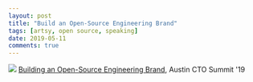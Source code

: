 ```yaml
---
layout: post
title: "Build an Open-Source Engineering Brand"
tags: [artsy, open source, speaking]
date: 2019-05-11
comments: true
---
```

<a target="_blank" href="https://pbell.wistia.com/medias/3gtygjn4gv">![]({{site.url}}/images/posts/2019/2019-05-12-building-an-open-source-engineering-brand/cto-summit.png)</a>
[Building an Open-Source Engineering Brand](https://pbell.wistia.com/medias/3gtygjn4gv), Austin CTO Summit '19
